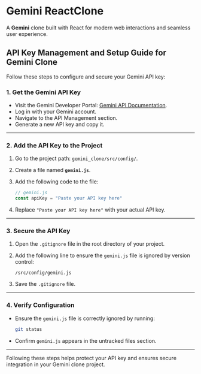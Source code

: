 # Gemini ReactClone
A **Gemini** clone built with React for modern web interactions and seamless user experience.
## **API Key Management and Setup Guide for Gemini Clone**

Follow these steps to configure and secure your Gemini API key:

### **1. Get the Gemini API Key**
- Visit the Gemini Developer Portal: [Gemini API Documentation](https://www.gemini.com/api).
- Log in with your Gemini account.
- Navigate to the API Management section.
- Generate a new API key and copy it.

---

### **2. Add the API Key to the Project**
1. Go to the project path: `gemini_clone/src/config/`.
2. Create a file named **`gemini.js`**.
3. Add the following code to the file:

   ```javascript
   // gemini.js
   const apiKey = "Paste your API key here"
   ```

4. Replace `"Paste your API key here"` with your actual API key.

---

### **3. Secure the API Key**
1. Open the `.gitignore` file in the root directory of your project.
2. Add the following line to ensure the `gemini.js` file is ignored by version control:

   ```
   /src/config/gemini.js
   ```

3. Save the `.gitignore` file.

---

### **4. Verify Configuration**
- Ensure the `gemini.js` file is correctly ignored by running:

   ```bash
   git status
   ```

- Confirm `gemini.js` appears in the untracked files section.

---

Following these steps helps protect your API key and ensures secure integration in your Gemini clone project.
